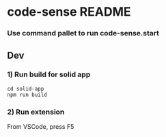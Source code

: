 # code-sense README

### Use command pallet to run code-sense.start

## Dev


### 1) Run build for solid app

  ```
  cd solid-app
  npm run build
  ```

### 2) Run extension

From VSCode, press F5